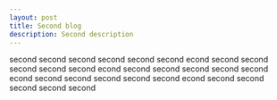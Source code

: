 ```yaml
---
layout: post
title: Second blog
description: Second description
---
```


second
second
second
second
second
second
econd
second
second
second
second
second
econd
second
second
second
second
second
econd
second
second
second
second
second
econd
second
second
second
second
second
